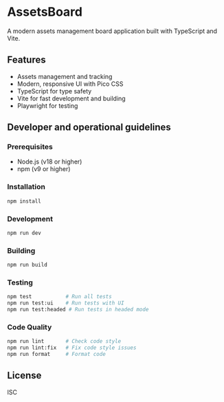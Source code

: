 # AssetsBoard

A modern assets management board application built with TypeScript and Vite.

## Features

- Assets management and tracking
- Modern, responsive UI with Pico CSS
- TypeScript for type safety
- Vite for fast development and building
- Playwright for testing


## Developer and operational guidelines

### Prerequisites

- Node.js (v18 or higher)
- npm (v9 or higher)

### Installation

```bash
npm install
```

### Development

```bash
npm run dev
```

### Building

```bash
npm run build
```

### Testing

```bash
npm test           # Run all tests
npm run test:ui    # Run tests with UI
npm run test:headed # Run tests in headed mode
```

### Code Quality

```bash
npm run lint       # Check code style
npm run lint:fix   # Fix code style issues
npm run format     # Format code
```

## License

ISC 